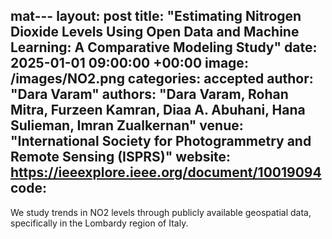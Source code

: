 mat---
layout: post
title:  "Estimating Nitrogen Dioxide Levels Using Open Data and Machine Learning: A Comparative Modeling Study"
date:   2025-01-01 09:00:00 +00:00
image: /images/NO2.png
categories: accepted
author: "Dara Varam"
authors: "<strong>Dara Varam</strong>, Rohan Mitra, Furzeen Kamran, Diaa A. Abuhani, Hana Sulieman, Imran Zualkernan"
venue: "International Society for Photogrammetry and Remote Sensing (ISPRS)"
website: https://ieeexplore.ieee.org/document/10019094
code: 
---

We study trends in NO2 levels through publicly available geospatial data, specifically in the Lombardy region of Italy.
